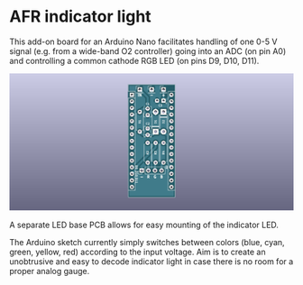 # AFR indicator light

This add-on board for an Arduino Nano facilitates handling of one 0-5 V signal (e.g. from a wide-band O2 controller) going into an ADC (on pin A0) and controlling a common cathode RGB LED (on pins D9, D10, D11).

![AFR indicator light](Renderings/AFR-indicator-light_F.png)

A separate LED base PCB allows for easy mounting of the indicator LED.

The Arduino sketch currently simply switches between colors (blue, cyan, green, yellow, red) according to the input voltage. Aim is to create an unobtrusive and easy to decode indicator light in case there is no room for a proper analog gauge.
